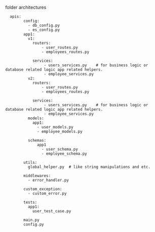 folder architectures


      apis:
            config:
              - db_config.py
              - es_config.py
            app1:
              v1:
                routers:
                    - user_routes.py
                    - employees_routes.py
        
                services:
                     - users_services.py    # for business logic or database related logic app related helpers.
                     - employee_services.py
              v2:
                routers:
                    - user_routes.py
                    - employees_routes.py
        
                services:
                     - users_services.py    # for business logic or database related logic app related helpers.
                     - employee_services.py
              models:
                app1:
                  - user_models.py
                  - employee_models.py
      
              schemas:
                  app1
                    - user_schema.py
                    - employee_schema.py
      
            utils:
              global_helper.py  # like string manipulations and etc.
      
            middlewares:
              - error_handler.py
      
            custom_exception:
              - custom_error.py

            tests:
              app1:
                user_test_case.py
        
            main.py
            config.py
      
         
      
